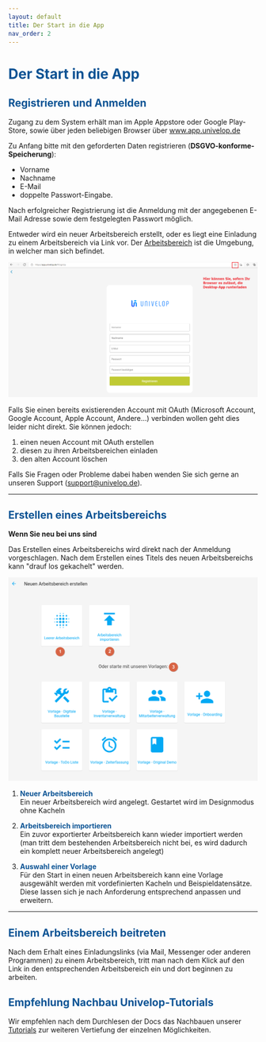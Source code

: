 ```yaml
---
layout: default
title: Der Start in die App
nav_order: 2
---
```


# <span style="color:#0b5394">**Der Start in die App**</span>

## <span style="color:#0b5394">Registrieren und Anmelden</span>

Zugang zu dem System erhält man im Apple Appstore oder Google Play-Store, sowie über jeden beliebigen Browser über
www.app.univelop.de

Zu Anfang bitte mit den geforderten Daten registrieren (**DSGVO-konforme-Speicherung**):
- Vorname
- Nachname
- E-Mail
- doppelte Passwort-Eingabe.

Nach erfolgreicher Registrierung ist die Anmeldung mit der angegebenen E-Mail Adresse sowie dem festgelegten Passwort möglich.

Entweder wird ein neuer Arbeitsbereich erstellt, oder es liegt eine Einladung zu einem Arbeitsbereich via Link vor. 
Der
[Arbeitsbereich](/docs/software-structure.html#arbeitsbereiche "Die Programmstruktur // Arbeitsbereiche")
ist die Umgebung, in welcher man sich befindet.

![registration](\assets\start-app\registration.png "registration")

Falls Sie einen bereits existierenden Account mit OAuth (Microsoft Account, Google Account, Apple Account, Andere...) verbinden wollen geht dies leider nicht direkt. Sie können jedoch:
1. einen neuen Account mit OAuth erstellen
2. diesen zu ihren Arbeitsbereichen einladen
3. den alten Account löschen

Falls Sie Fragen oder Probleme dabei haben wenden Sie sich gerne an unseren Support (support@univelop.de).

---

## <span style="color:#0b5394">Erstellen eines Arbeitsbereichs</span>

**Wenn Sie neu bei uns sind**

Das Erstellen eines Arbeitsbereichs wird direkt nach der Anmeldung vorgeschlagen. Nach dem Erstellen
eines Titels des neuen Arbeitsbereichs kann "drauf los gekachelt" werden.

![new-workspace](\assets\start-app\new-workspace.png "new-workspace")

1. <span style="color:#0b5394">**Neuer Arbeitsbereich**</span>  
    Ein neuer Arbeitsbereich wird angelegt. Gestartet wird im Designmodus ohne Kacheln

2. <span style="color:#0b5394">**Arbeitsbereich importieren**</span>  
    Ein zuvor exportierter Arbeitsbereich kann wieder importiert werden (man tritt dem bestehenden
    Arbeitsbereich nicht bei, es wird dadurch ein komplett neuer Arbeitsbereich angelegt)

3. <span style="color:#0b5394">**Auswahl einer Vorlage**</span>  
    Für den Start in einen neuen Arbeitsbereich kann eine Vorlage ausgewählt werden mit vordefinierten
    Kacheln und Beispieldatensätze. Diese lassen sich je nach Anforderung entsprechend anpassen
    und erweitern.

---

## <span style="color:#0b5394">Einem Arbeitsbereich beitreten</span>

Nach dem Erhalt eines Einladungslinks (via Mail, Messenger oder anderen Programmen) zu einem Arbeitsbereich,
tritt man nach dem Klick auf den Link in den entsprechenden Arbeitsbereich ein und dort beginnen zu arbeiten.

## <span style="color:#0b5394">Empfehlung Nachbau Univelop-Tutorials</span>
Wir empfehlen nach dem Durchlesen der Docs das Nachbauen unserer
[Tutorials](/docs/tutorials/Tutorials.html "Tutorials")
zur weiteren Vertiefung der einzelnen Möglichkeiten.